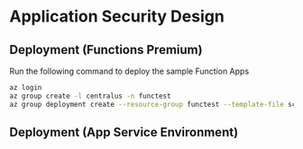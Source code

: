 # Application Security Design

## Deployment (Functions Premium)

Run the following command to deploy the sample Function Apps

```bash
az login
az group create -l centralus -n functest
az group deployment create --resource-group functest --template-file scripts/functionapp.json
```

## Deployment (App Service Environment)